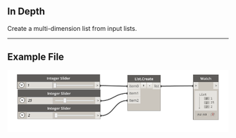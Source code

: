 ## In Depth
Create a multi-dimension list from input lists.
___
## Example File

![List Create](./CoreNodeModels.CreateList_img.jpg)

